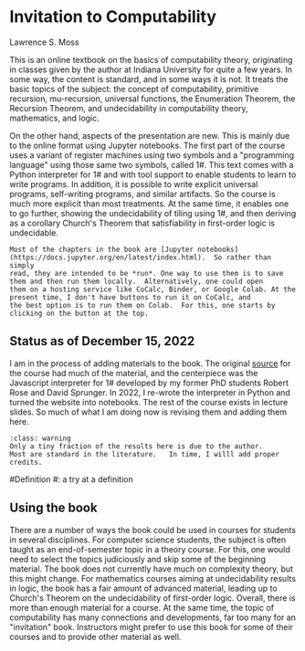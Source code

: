 # Invitation to Computability 

Lawrence S. Moss

This is an online textbook on the basics of computability theory, originating in classes given by the author at Indiana University for quite a few years.  In some way, the content is standard, and in some ways it is not. It treats the basic topics of the subject: the concept of computability, primitive recursion, mu-recursion, universal functions, the Enumeration Theorem, the Recursion Theorem, and undecidability in computability theory, mathematics, and logic.

On the other hand, aspects of the presentation are new.  This is mainly due to the online format using Jupyter notebooks.  The first part of the course uses a variant of register machines using two symbols and a "programming language" using those same two symbols, called 1#.  This text comes with a Python interpreter for 1# and with tool support to enable students to learn to write programs.  In addition, it is possible to write explicit universal programs, self-writing programs, and similar artifacts.  So the course is much more explicit than most treatments.   At the same time, it enables one to go further, showing the undecidability of tiling using 1#, and then deriving as a corollary Church's Theorem that satisfiability in first-order logic is undecidable.

```{tip}
Most of the chapters in the book are [Jupyter notebooks](https://docs.jupyter.org/en/latest/index.html).  So rather than simply
read, they are intended to be *run*. One way to use them is to save them and then run them locally.  Alternatively, one could open
them on a hosting service like CoCalc, Binder, or Google Colab. At the present time, I don't have buttons to run it on CoCalc, and
the best option is to run them on Colab.  For this, one starts by clicking on the button at the top.
```


## Status as of December 15, 2022

I am in the process of adding materials to the book.  The original [source](https://iulg.sitehost.iu.edu/trm) for the course had 
much of the material, and the centerpiece was the Javascript interpreter for 1# developed by my former PhD students Robert Rose and 
David Sprunger. In 2022, I re-wrote the interpreter in Python and turned the website into notebooks.  The rest of the course exists 
in lecture slides.  So much of what I am doing now is revising them and adding them here.

```{admonition} Credits
:class: warning
Only a tiny fraction of the results here is due to the author.
Most are standard in the literature.   In time, I willl add proper credits.
```

#Definition
#: a try at a definition



## Using the book

There are a number of ways the book could be used in courses for students in several disciplines.  For computer science students,
the subject is often taught as an end-of-semester topic in a theory course.  For this, one would need to select the topics
judiciously and skip some of the beginning material. The book does not currently have much on complexity theory, but this might
change. For mathematics courses aiming at undecidability results in logic, the book has a fair amount of advanced material, leading
up to Church's Theorem on the undecidability of first-order logic.  Overall, there is more than enough material for a course. At the
same time, the topic of computability has many connections and developments, far too many for an "invitation" book. Instructors
might prefer to use this book for some of their courses and to provide other material as well.





